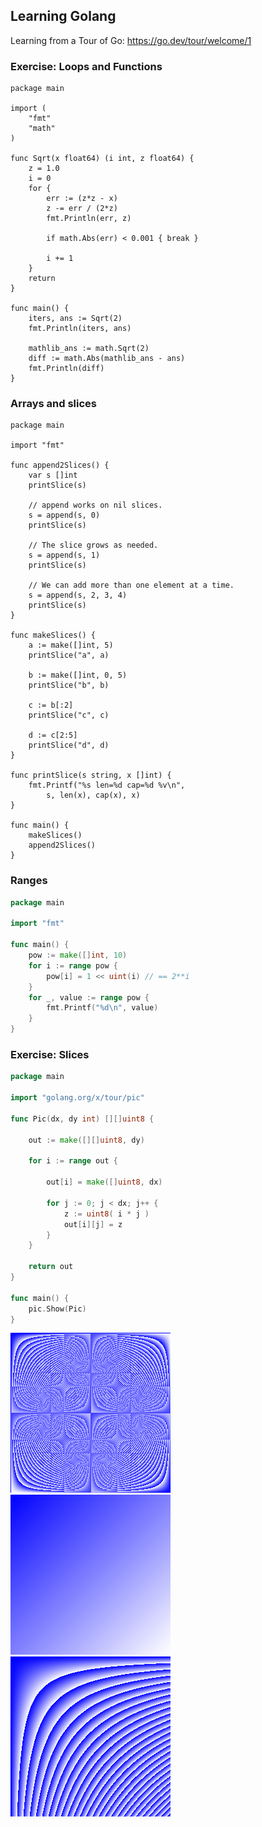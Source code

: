 ## Learning Golang

Learning from a Tour of Go: https://go.dev/tour/welcome/1

### Exercise: Loops and Functions
```golang
package main

import (
	"fmt"
	"math"
)

func Sqrt(x float64) (i int, z float64) {
	z = 1.0
	i = 0
	for {
		err := (z*z - x)
		z -= err / (2*z)
		fmt.Println(err, z)
		
		if math.Abs(err) < 0.001 { break }
		
		i += 1
	}
	return
}

func main() {
	iters, ans := Sqrt(2)
	fmt.Println(iters, ans)
	
	mathlib_ans := math.Sqrt(2)
	diff := math.Abs(mathlib_ans - ans)
	fmt.Println(diff)
}

```

### Arrays and slices

```golang
package main

import "fmt"

func append2Slices() {
    var s []int
	printSlice(s)

	// append works on nil slices.
	s = append(s, 0)
	printSlice(s)

	// The slice grows as needed.
	s = append(s, 1)
	printSlice(s)

	// We can add more than one element at a time.
	s = append(s, 2, 3, 4)
	printSlice(s)
}

func makeSlices() {
	a := make([]int, 5)
	printSlice("a", a)

	b := make([]int, 0, 5)
	printSlice("b", b)

	c := b[:2]
	printSlice("c", c)

	d := c[2:5]
	printSlice("d", d)
}

func printSlice(s string, x []int) {
	fmt.Printf("%s len=%d cap=%d %v\n",
		s, len(x), cap(x), x)
}

func main() {
    makeSlices()
    append2Slices()
}

```

### Ranges
```go
package main

import "fmt"

func main() {
	pow := make([]int, 10)
	for i := range pow {
		pow[i] = 1 << uint(i) // == 2**i
	}
	for _, value := range pow {
		fmt.Printf("%d\n", value)
	}
}
```

### Exercise: Slices

```go
package main

import "golang.org/x/tour/pic"

func Pic(dx, dy int) [][]uint8 {
    
    out := make([][]uint8, dy)
	
	for i := range out {
	
		out[i] = make([]uint8, dx)
		
		for j := 0; j < dx; j++ {
			z := uint8( i * j )
			out[i][j] = z
		}
	}
	
	return out
}

func main() {
	pic.Show(Pic)
}

```
![alt text](img-x*y.png)
![alt text](img-avg.png)
![alt text](img-avg10.png)